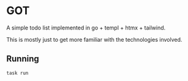 # GOT

A simple todo list implemented in go + templ + htmx + tailwind.

This is mostly just to get more familiar with the technologies involved.

## Running

```sh
task run
```
